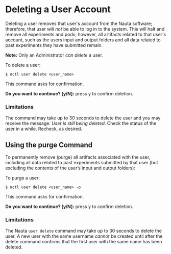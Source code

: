 # Deleting a User Account

Deleting a user removes that user's account from the Nauta software; therefore, that user _will not_ be able to log in to the system. This will halt and remove all experiments and pods; however, all artifacts related to that user's account, such as the users input and output folders and all data related to past experiments they have submitted remain.

**Note:** Only an Administrator _can delete_ a user. 

To delete a user:

  `$ nctl user delete <user_name>`

This command asks for confirmation. 

**Do you want to continue? [y/N]:** press y to confirm deletion.

### Limitations	

The command may take up to 30 seconds to delete the user and you may receive the message: _User is still being deleted_. Check the status of the user in a while. Recheck, as desired.

## Using the purge Command

To permanently remove (purge) all artifacts associated with the user, including all data related to past experiments submitted by that user (but excluding the contents of the user’s input and output folders):

To purge a user: 

  `$ nctl user delete <user_name> -p`
  
This command asks for confirmation. 

**Do you want to continue? [y/N]:** press y to confirm deletion.

### Limitations	

The Nauta `user delete` command may take up to 30 seconds to delete the user. A new user with the same username _cannot_ be created until after the delete command confirms that the first user with the same name has been deleted. 
 
